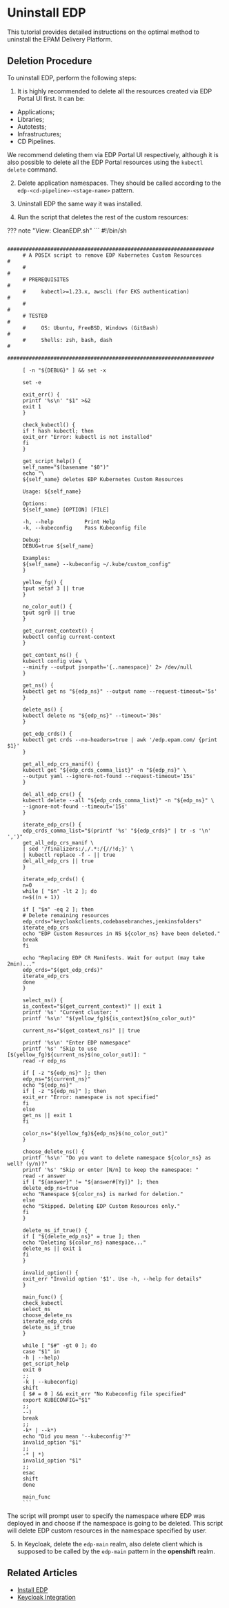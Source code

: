 # Uninstall EDP

This tutorial provides detailed instructions on the optimal method to uninstall the EPAM Delivery Platform.

## Deletion Procedure

To uninstall EDP, perform the following steps:

1. It is highly recommended to delete all the resources created via EDP Portal UI first. It can be:
  * Applications;
  * Libraries;
  * Autotests;
  * Infrastructures;
  * CD Pipelines.

  We recommend deleting them via EDP Portal UI respectively, although it is also possible to delete all the EDP Portal resources using the `kubectl delete` command.

2. Delete application namespaces. They should be called according to the `edp-<cd-pipeline>-<stage-name>` pattern.

3. Uninstall EDP the same way it was installed.

4. Run the script that deletes the rest of the custom resources:

  ??? note "View: CleanEDP.sh"
         ```
         #!/bin/sh

         ###################################################################
         # A POSIX script to remove EDP Kubernetes Custom Resources        #
         #                                                                 #
         # PREREQUISITES                                                   #
         #     kubectl>=1.23.x, awscli (for EKS authentication)            #
         #                                                                 #
         # TESTED                                                          #
         #     OS: Ubuntu, FreeBSD, Windows (GitBash)                      #
         #     Shells: zsh, bash, dash                                     #
         ###################################################################

         [ -n "${DEBUG}" ] && set -x

         set -e

         exit_err() {
         printf '%s\n' "$1" >&2
         exit 1
         }

         check_kubectl() {
         if ! hash kubectl; then
         exit_err "Error: kubectl is not installed"
         fi
         }

         get_script_help() {
         self_name="$(basename "$0")"
         echo "\
         ${self_name} deletes EDP Kubernetes Custom Resources

         Usage: ${self_name}

         Options:
         ${self_name} [OPTION] [FILE]

         -h, --help          Print Help
         -k, --kubeconfig    Pass Kubeconfig file

         Debug:
         DEBUG=true ${self_name}

         Examples:
         ${self_name} --kubeconfig ~/.kube/custom_config"
         }

         yellow_fg() {
         tput setaf 3 || true
         }

         no_color_out() {
         tput sgr0 || true
         }

         get_current_context() {
         kubectl config current-context
         }

         get_context_ns() {
         kubectl config view \
         --minify --output jsonpath='{..namespace}' 2> /dev/null
         }

         get_ns() {
         kubectl get ns "${edp_ns}" --output name --request-timeout='5s'
         }

         delete_ns() {
         kubectl delete ns "${edp_ns}" --timeout='30s'
         }

         get_edp_crds() {
         kubectl get crds --no-headers=true | awk '/edp.epam.com/ {print $1}'
         }

         get_all_edp_crs_manif() {
         kubectl get "${edp_crds_comma_list}" -n "${edp_ns}" \
         --output yaml --ignore-not-found --request-timeout='15s'
         }

         del_all_edp_crs() {
         kubectl delete --all "${edp_crds_comma_list}" -n "${edp_ns}" \
         --ignore-not-found --timeout='15s'
         }

         iterate_edp_crs() {
         edp_crds_comma_list="$(printf '%s' "${edp_crds}" | tr -s '\n' ',')"
         get_all_edp_crs_manif \
         | sed '/finalizers:/,/.*:/{//!d;}' \
         | kubectl replace -f - || true
         del_all_edp_crs || true
         }

         iterate_edp_crds() {
         n=0
         while [ "$n" -lt 2 ]; do
         n=$((n + 1))

         if [ "$n" -eq 2 ]; then
         # Delete remaining resources
         edp_crds="keycloakclients,codebasebranches,jenkinsfolders"
         iterate_edp_crs
         echo "EDP Custom Resources in NS ${color_ns} have been deleted."
         break
         fi

         echo "Replacing EDP CR Manifests. Wait for output (may take 2min)..."
         edp_crds="$(get_edp_crds)"
         iterate_edp_crs
         done
         }

         select_ns() {
         is_context="$(get_current_context)" || exit 1
         printf '%s' "Current cluster: "
         printf '%s\n' "$(yellow_fg)${is_context}$(no_color_out)"

         current_ns="$(get_context_ns)" || true

         printf '%s\n' "Enter EDP namespace"
         printf '%s' "Skip to use [$(yellow_fg)${current_ns}$(no_color_out)]: "
         read -r edp_ns

         if [ -z "${edp_ns}" ]; then
         edp_ns="${current_ns}"
         echo "${edp_ns}"
         if [ -z "${edp_ns}" ]; then
         exit_err "Error: namespace is not specified"
         fi
         else
         get_ns || exit 1
         fi

         color_ns="$(yellow_fg)${edp_ns}$(no_color_out)"
         }

         choose_delete_ns() {
         printf '%s\n' "Do you want to delete namespace ${color_ns} as well? (y/n)?"
         printf '%s' "Skip or enter [N/n] to keep the namespace: "
         read -r answer
         if [ "${answer}" != "${answer#[Yy]}" ]; then
         delete_edp_ns=true
         echo "Namespace ${color_ns} is marked for deletion."
         else
         echo "Skipped. Deleting EDP Custom Resources only."
         fi
         }

         delete_ns_if_true() {
         if [ "${delete_edp_ns}" = true ]; then
         echo "Deleting ${color_ns} namespace..."
         delete_ns || exit 1
         fi
         }

         invalid_option() {
         exit_err "Invalid option '$1'. Use -h, --help for details"
         }

         main_func() {
         check_kubectl
         select_ns
         choose_delete_ns
         iterate_edp_crds
         delete_ns_if_true
         }

         while [ "$#" -gt 0 ]; do
         case "$1" in
         -h | --help)
         get_script_help
         exit 0
         ;;
         -k | --kubeconfig)
         shift
         [ $# = 0 ] && exit_err "No Kubeconfig file specified"
         export KUBECONFIG="$1"
         ;;
         --)
         break
         ;;
         -k* | --k*)
         echo "Did you mean '--kubeconfig'?"
         invalid_option "$1"
         ;;
         -* | *)
         invalid_option "$1"
         ;;
         esac
         shift
         done

         main_func
         ```

  The script will prompt user to specify the namespace where EDP was deployed in and choose if the namespace is going to be deleted. This script will delete EDP custom resources in the namespace specified by user.

5. In Keycloak, delete the `edp-main` realm, also delete client which is supposed to be called by the `edp-main` pattern in the **openshift** realm.

## Related Articles
* [Install EDP](install-kuberocketci.mdx)
* [Keycloak Integration](reportportal-keycloak.md)
